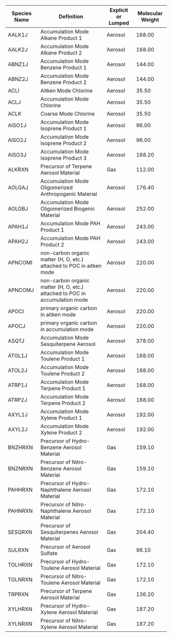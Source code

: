 
| **Species Name** | **Definition** | **Explicit or Lumped** | **Molecular Weight** |
|-----------|--------------------------------------|-----------------|------------------|
|AALK1J|Accumulation Mode Alkane Product 1|Aerosol|168.00 |
|AALK2J|Accumulation Mode Alkane Product 2|Aerosol|168.00 |
|ABNZ1J|Accumulation Mode Benzene Product 1|Aerosol|144.00 |
|ABNZ2J|Accumulation Mode Benzene Product 2|Aerosol|144.00 |
|ACLI|Aitken Mode Chlorine|Aerosol|35.50 |
|ACLJ|Accumulation Mode Chlorine|Aerosol|35.50 |
|ACLK|Coarse Mode Chlorine|Aerosol|35.50 |
|AISO1J|Accumulation Mode Isoprene Product 1|Aerosol|96.00 |
|AISO2J|Accumulation Mode Isoprene Product 2|Aerosol|96.00 |
|AISO3J|Accumulation Mode Isoprene Product 3|Aerosol|168.20 |
|ALKRXN|Precursor of Terpene Aerosol Material|Gas|112.00 |
|AOLGAJ|Accumulation Mode Oligomerized Anthropogenic Material|Aerosol|176.40 |
|AOLGBJ|Accumulation Mode Oligomerized Biogenic Material|Aerosol|252.00 |
|APAH1J|Accumulation Mode PAH Product 1|Aerosol|243.00 |
|APAH2J|Accumulation Mode PAH Product 2|Aerosol|243.00 |
|APNCOMI|non-carbon organic matter (H, O, etc.) attached to POC in aitken mode|Aerosol|220.00 |
|APNCOMJ|non-carbon organic matter (H, O, etc.) attached to POC in accumulation mode|Aerosol|220.00 |
|APOCI|primary organic carbon in aitken mode|Aerosol|220.00 |
|APOCJ|primary organic carbon in accumulation mode|Aerosol|220.00 |
|ASQTJ|Accumulation Mode Sesquiterpene Aerosol|Aerosol|378.00 |
|ATOL1J|Accumulation Mode Toulene Product 1|Aerosol|168.00 |
|ATOL2J|Accumulation Mode Toulene Product 2|Aerosol|168.00 |
|ATRP1J|Accumulation Mode Terpene Product 1|Aerosol|168.00 |
|ATRP2J|Accumulation Mode Terpene Product 2|Aerosol|168.00 |
|AXYL1J|Accumulation Mode Xylene Product 1|Aerosol|192.00 |
|AXYL2J|Accumulation Mode Xylene Product 2|Aerosol|192.00 |
|BNZHRXN|Precursor of Hydro-Benzene Aerosol Material|Gas|159.10 |
|BNZNRXN|Precursor of Nitro-Benzene Aerosol Material|Gas|159.10 |
|PAHHRXN|Precursor of Hydro-Naphthalene Aerosol Material|Gas|172.10 |
|PAHNRXN|Precursor of Nitro-Naphthalene Aerosol Material|Gas|172.10 |
|SESQRXN|Precursor of Sesquiterpenes Aerosol Material|Gas|204.40 |
|SULRXN|Precursor of Aerosol Sulfate|Gas|98.10 |
|TOLHRXN|Precursor of Hydro-Toulene Aerosol Material|Gas|172.10 |
|TOLNRXN|Precursor of Nitro-Toulene Aerosol Material|Gas|172.10 |
|TRPRXN|Precursor of Terpene Aerosol Material|Gas|136.20 |
|XYLHRXN|Precursor of Hydro-Xylene Aerosol Material|Gas|187.20 |
|XYLNRXN|Precursor of Nitro-Xylene Aerosol Material|Gas|187.20 |
